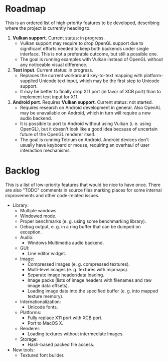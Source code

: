 # Roadmap

This is an ordered list of high-priority features to be developed, describing
where the project is currently heading to.

1. **Vulkan support**. Current status: in progress.
   - Vulkan support may require to drop OpenGL support due to significant
     efforts needed to keep both backends under single interface. This is not
     a preferable outcome, but still a possible one.
   - The goal is running examples with Vulkan instead of OpenGL without any
     noticeable visual difference.
1. **Text input**. Current status: in progress.
   - Replaces the current workaround key-to-text mapping with platform-supplied
     Unicode text input, which may be the first step to Unicode support.
   - It may be better to finally drop X11 port (in favor of XCB port) than to
     implement text input for X11.
1. **Android port**. Requires **Vulkan support**. Current status: not started.
   - Requires research on Android development in general. Also OpenAL may be
     unavailable on Android, which in turn will require a new audio backend.
   - It is possible to port to Android without using Vulkan (i. e. using
     OpenGL), but it doesn't look like a good idea because of uncertain future
     of the OpenGL renderer itself.
   - The goal is running Tetrium on Android. Android devices don't usually have
     keyboard or mouse, requiring an overhaul of user interaction mechanisms.

# Backlog

This is a list of low-priority features that would be nice to have once. There
are also "TODO" comments in source files marking places for some internal
improvements and other code-related issues.

* Library:
	- Multiple windows.
	- Windowed mode.
	- Proper benchmarks (e. g. using some benchmarking library).
	- Debug output, e. g. in a ring buffer that can be dumped on exception.
	* Audio:
		- Windows Multimedia audio backend.
	* GUI:
		- Line editor widget.
	* Image:
		- Compressed images (e. g. compressed textures).
		- Multi-level images (e. g. textures with mipmaps).
		- Separate image header/data loading.
		- Image packs (lists of image headers with filenames and raw image data offsets).
		- Loading image data into the specified buffer (e. g. into mapped texture memory).
	* Internationalization:
		- Unicode fonts.
	* Platforms:
		- Fully replace X11 port with XCB port.
		- Port to MacOS X.
	* Renderer:
		- Loading textures without intermediate Images.
	* Storage:
		- Hash-based packed file access.
* New tools:
	- Textured font builder.
